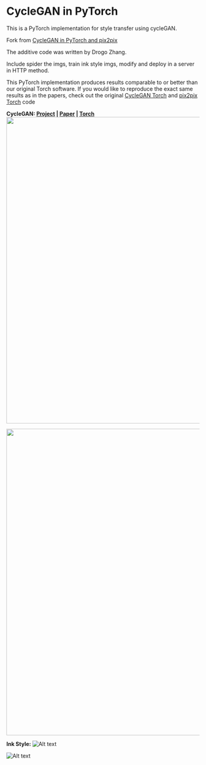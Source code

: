 # CycleGAN  in PyTorch 
This is a PyTorch implementation for style transfer using cycleGAN.

Fork from [CycleGAN in PyTorch and pix2pix](https://github.com/junyanz/pytorch-CycleGAN-and-pix2pix)

The additive code was written by Drogo Zhang.

Include spider the imgs, train ink style imgs, modify and deploy in a server in HTTP method.

This PyTorch implementation produces results comparable to or better than our original Torch software. If you would like to reproduce the exact same results as in the papers, check out the original [CycleGAN Torch](https://github.com/junyanz/CycleGAN) and [pix2pix Torch](https://github.com/phillipi/pix2pix) code

**CycleGAN: [Project](https://junyanz.github.io/CycleGAN/) |  [Paper](https://arxiv.org/pdf/1703.10593.pdf) |  [Torch](https://github.com/junyanz/CycleGAN)**
<img src="https://junyanz.github.io/CycleGAN/images/teaser_high_res.jpg" width="800"/>


<img src="https://phillipi.github.io/pix2pix/images/teaser_v3.png" width="800px"/>

**Ink Style:**
![Alt text](https://github.com/zk31601102/pytorch-CycleGAN-and-pix2pix/raw/master/pics/ink_style1.jpg)


![Alt text](https://github.com/zk31601102/pytorch-CycleGAN-and-pix2pix/raw/master/pics/ink_style2.jpg)
